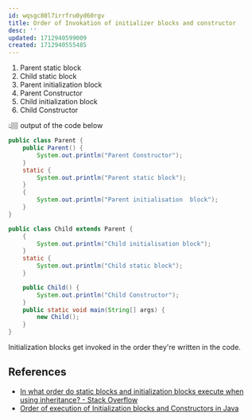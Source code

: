 ```yaml
---
id: wqsgc80l7irrfru0yd60rgv
title: Order of Invokation of initializer blocks and constructor
desc: ''
updated: 1712940599009
created: 1712940555485
---
```


1. Parent static block
2. Child static block
3. Parent initialization  block
4. Parent Constructor
5. Child initialization block
6. Child Constructor

👆🏽 output of the code below

```java
public class Parent {    
    public Parent() {
        System.out.println("Parent Constructor");
    }    
    static {
        System.out.println("Parent static block");    
    }    
    {
        System.out.println("Parent initialisation  block");
    }
}

public class Child extends Parent {    
    {
        System.out.println("Child initialisation block");
    }
    static {
        System.out.println("Child static block");
    }

    public Child() {
        System.out.println("Child Constructor");
    }    
    public static void main(String[] args) {
        new Child();    
    }
}
```

Initialization blocks get invoked in the order they're written in the code.

## References

- [In what order do static blocks and initialization blocks execute when using inheritance? - Stack Overflow](https://stackoverflow.com/questions/19561332/in-what-order-do-static-blocks-and-initialization-blocks-execute-when-using-inhe)
- [Order of execution of Initialization blocks and Constructors in Java](https://www.geeksforgeeks.org/order-execution-initialization-blocks-constructors-java/#:~:text=Initialization%20blocks%20run%20in%20the,above%20the%20constructors%20within%20braces.)
